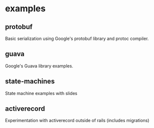 examples
========

## protobuf

Basic serialization using Google's protobuf library and protoc compiler.

## guava

Google's Guava library examples.

## state-machines

State machine examples with slides

## activerecord

Experimentation with activerecord outside of rails (includes migrations)

